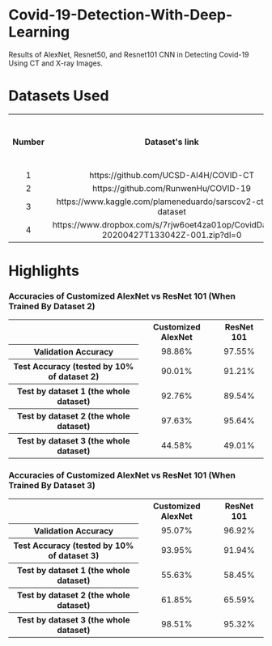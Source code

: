 # Covid-19-Detection-With-Deep-Learning
Results of AlexNet, Resnet50, and Resnet101 CNN in Detecting Covid-19 Using CT and X-ray Images.
# Datasets Used
<table>
  <tr>
      <th><center>Number</center></th>
    <th><center>Dataset's link</center></th>
      <th><center>Modality</center></th>
      <th><center>Data Size (Number of Images)</center></th>
  </tr>
    
  <tr>
      <td><center>1</center></td>
    <td><center>https://github.com/UCSD-AI4H/COVID-CT</center></td>
    <td><center>CT</center></td>
    <td><center>746</center></td>
  </tr>
  
  <tr>
      <td><center>2</center></td>
    <td><center>https://github.com/RunwenHu/COVID-19</center></td>
    <td><center>CT</center></td>
    <td><center>802</center></td>
  </tr>
  
  <tr>
      <td><center>3</center></td>
    <td><center>https://www.kaggle.com/plameneduardo/sarscov2-ctscan-dataset</center></td>
    <td><center>CT</center></td>
    <td><center>2481</center></td>
  </tr>
  
  <tr>
      <td><center>4</center></td>
    <td><center>https://www.dropbox.com/s/7rjw6oet4za01op/CovidDataset-20200427T133042Z-001.zip?dl=0</center></td>
    <td><center>X-ray</center></td>
    <td><center>284</center></td>
  </tr>
  
</table>

# Highlights
### Accuracies of Customized AlexNet vs ResNet 101 (When Trained By Dataset 2)
<table style="width:100%">    
    <tr>
        <th></th>
        <th><center>Customized AlexNet</center></th>
        <th><center>ResNet 101</center></th>
    </tr>
    <tr>
        <th><center>Validation Accuracy</center></th>
        <td><center>98.86%</center></td>
        <td><center>97.55%</center></td>
    </tr>
    <tr>
        <th><center>Test Accuracy (tested by 10% of dataset 2)</center></th>
        <td><center>90.01%</center></td>
        <td><center>91.21%</center></td>
    </tr>
    <tr>
        <th><center>Test by dataset 1 (the whole dataset)</center></th>
        <td><center>92.76%</center></td>
        <td><center>89.54%</center></td>
    </tr>
    <tr>
        <th><center>Test by dataset 2 (the whole dataset)</center></th>
        <td><center>97.63%</center></td>
        <td><center>95.64%</center></td>
    </tr>
    <tr>
        <th><center>Test by dataset 3 (the whole dataset)</center></th>
        <td><center>44.58%</center></td>
        <td><center>49.01%</center></td>
    </tr>
</table>

### Accuracies of Customized AlexNet vs ResNet 101 (When Trained By Dataset 3)
<table style="width:100%">    
    <tr>
        <th></th>
        <th><center>Customized AlexNet</center></th>
        <th><center>ResNet 101</center></th>
    </tr>
    <tr>
        <th><center>Validation Accuracy</center></th>
        <td><center>95.07%</center></td>
        <td><center>96.92%</center></td>
    </tr>
    <tr>
        <th><center>Test Accuracy (tested by 10% of dataset 3)</center></th>
        <td><center>93.95%</center></td>
        <td><center>91.94%</center></td>
    </tr>
    <tr>
        <th><center>Test by dataset 1 (the whole dataset)</center></th>
        <td><center>55.63%</center></td>
        <td><center>58.45%</center></td>
    </tr>
    <tr>
        <th><center>Test by dataset 2 (the whole dataset)</center></th>
        <td><center>61.85%</center></td>
        <td><center>65.59%</center></td>
    </tr>
    <tr>
        <th><center>Test by dataset 3 (the whole dataset)</center></th>
        <td><center>98.51%</center></td>
        <td><center>95.32%</center></td>
    </tr>
</table>
